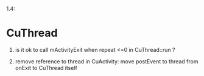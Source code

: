 1.4:

# CuThread

1. is it ok to call mActivityExit when repeat <=0 in CuThread::run ?

2. remove reference to thread in CuActivity: move postEvent to thread from onExit to 
   CuThread itself
